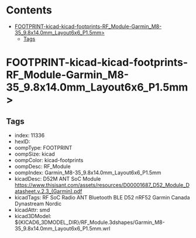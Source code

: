 



Contents
========

* [FOOTPRINT-kicad-kicad-footprints-RF_Module-Garmin_M8-35_9.8x14.0mm_Layout6x6_P1.5mm>](#footprint-kicad-kicad-footprints-rf_module-garmin_m8-35_98x140mm_layout6x6_p15mm)
	* [Tags](#tags)

# FOOTPRINT-kicad-kicad-footprints-RF_Module-Garmin_M8-35_9.8x14.0mm_Layout6x6_P1.5mm>

## Tags

- index: 11336
- hexID: 
- oompType: FOOTPRINT
- oompSize: kicad
- oompColor: kicad-footprints
- oompDesc: RF_Module
- oompIndex: Garmin_M8-35_9.8x14.0mm_Layout6x6_P1.5mm
- kicadDesc: D52M ANT SoC Module https://www.thisisant.com/assets/resources/D00001687_D52_Module_Datasheet.v.2.3_(Garmin).pdf
- kicadTags: RF SoC Radio ANT Bluetooth BLE D52 nRF52 Garmin Canada Dynastream Nordic
- kicadAttr: smd
- kicad3DModel: ${KICAD6_3DMODEL_DIR}/RF_Module.3dshapes/Garmin_M8-35_9.8x14.0mm_Layout6x6_P1.5mm.wrl
